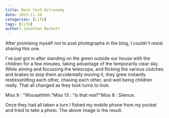 ```yaml
---
title: Back Yard Astronomy
date: 2013-11-10
categories: [life]
tags: [life]
author: Jonathan Beckett
---
```


After promising myself not to post photographs in the blog, I couldn't resist sharing this one.

I've just got in after standing on the green outside our house with the children for a few minutes, taking advantage of the temporarily clear sky. While aiming and focussing the telescope, and flicking the various clutches and brakes to stop them accidentally moving it, they grew instantly restlesshitting each other, chasing each other, and well being children really. That all changed as they took turns to look.

Miss 9 : "Wooaahhhh."Miss 13 : "Is that real?"Miss 8 : Silence.

Once they had all taken a turn I fished my mobile phone from my pocket and tried to take a photo. The above image is the result.
